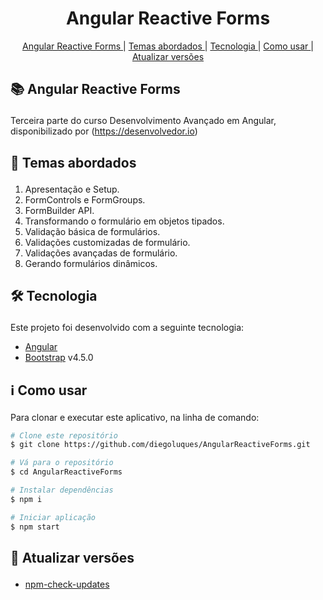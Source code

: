 <h1 align="center" >
  Angular Reactive Forms
</h1>

<p align="center">
  <a href='#architecture'>Angular Reactive Forms </a>|
  <a href='#themes'>Temas abordados </a>|
  <a href='#tecnologies'>Tecnologia </a>|
  <a href='#howToUse'>Como usar </a>|
  <a href='#updateVersions'>Atualizar versões </a>
</p>

## <p id='architecture'>📚 Angular Reactive Forms </p>
Terceira parte do curso Desenvolvimento Avançado em Angular, disponibilizado por (https://desenvolvedor.io)

## <p id='themes'>📝 Temas abordados </p> 
01. Apresentação e Setup.
02. FormControls e FormGroups.
03. FormBuilder API.
04. Transformando o formulário em objetos tipados.
05. Validação básica de formulários.
06. Validações customizadas de formulário.
07. Validações avançadas de formulário.
08. Gerando formulários dinâmicos.

## <p id='tecnologies'>🛠 Tecnologia </p>
Este projeto foi desenvolvido com a seguinte tecnologia:

-  [Angular](https://angular.io/)
-  [Bootstrap](https://getbootstrap.com/) v4.5.0

## <p id='howToUse'>ℹ️ Como usar </p>
Para clonar e executar este aplicativo, na linha de comando:

```bash
# Clone este repositório
$ git clone https://github.com/diegoluques/AngularReactiveForms.git

# Vá para o repositório
$ cd AngularReactiveForms

# Instalar dependências
$ npm i

# Iniciar aplicação
$ npm start
```

## <p id='updateVersions'>🔧 Atualizar versões </p>

-  [npm-check-updates](https://www.npmjs.com/package/npm-check-updates)
